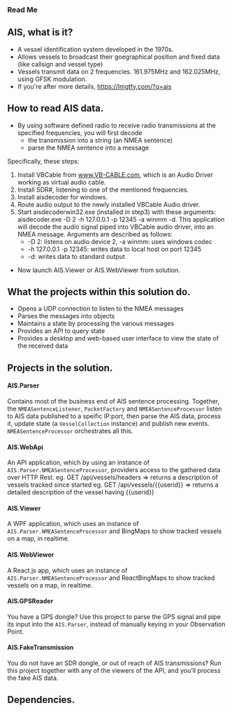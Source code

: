 ### Read Me

## AIS, what is it?

* A vessel identification system developed in the 1970s.
* Allows vessels to broadcast their goegraphical position and fixed data (like callsign and vessel type)
* Vessels transmit data on 2 frequencies. 161.975MHz and 162.025MHz, using GFSK modulation.
* If you're after more details, https://lmgtfy.com/?q=ais

## How to read AIS data.

* By using software defined radio to receive radio transmissions at the specified frequencies, you will first decode
	* the transmission into a string (an NMEA sentence)
	* parse the NMEA sentence into a message

Specifically, these steps:

1. Install VBCable from www.VB-CABLE.com, which is an Audio Driver working as virtual audio cable.
2. Install SDR#, listening to one of the mentioned frequencies.
3. Install aisdecoder for windows.
4. Route audio output to the newly installed VBCable Audio driver.
5. Start aisdecoderwin32.exe (installed in step3) with these arguments: aisdecoder.exe -D 2 -h 127.0.0.1 -p 12345 -a winmm -d. This application will decode the audio signal piped into VBCable audio driver, into an NMEA message. Arguments are described as follows:
	* -D 2: listens on audio device 2, -a winmm: uses windows codec
	* -h 127.0.0.1 -p 12345: writes data to local host on port 12345
	* -d: writes data to standard output
* Now launch AIS.Viewer or AIS.WebViewer from solution.

## What the projects within this solution do.

* Opens a UDP connection to listen to the NMEA messages
* Parses the messages into objects
* Maintains a state by processing the various messages 
* Provides an API to query state
* Provides a desktop and web-based user interface to view the state of the received data

## Projects in the solution.

#### AIS.Parser
Contains most of the business end of AIS sentence processing. Together, the `NMEASentenceListener`, `PacketFactory` and `NMEASentenceProcessor` listen to AIS data published to a speific IP:port, then parse the AIS data, process it, update state (a `VesselCollection` instance) and publish new events. `NMEASentenceProcessor` orchestrates all this.

#### AIS.WebApi
An API application, which by using an instance of `AIS.Parser.NMEASentenceProcessor`, providers access to the gathered data over HTTP Rest.
eg. GET /api/vessels/headers => returns a description of vessels tracked since started
eg. GET /api/vessels/{{userid}} => returns a detailed description of the vessel having {{userid}}

#### AIS.Viewer
A WPF application, which uses an instance of `AIS.Parser.NMEASentenceProcessor` and BingMaps to show tracked vessels on a map, in realtime.

#### AIS.WebViewer
A React.js app, which uses an instance of `AIS.Parser.NMEASentenceProcessor` and ReactBingMaps to show tracked vessels on a map, in realtime.

#### AIS.GPSReader
You have a GPS dongle? Use this project to parse the GPS signal and pipe its input into the `AIS.Parser`, instead of manually keying in your Observation Point.

#### AIS.FakeTransmission
You do not have an SDR dongle, or out of reach of AIS transmissions? Run this project together with any of the viewers of the API, and you'll process the fake AIS data.

## Dependencies.
